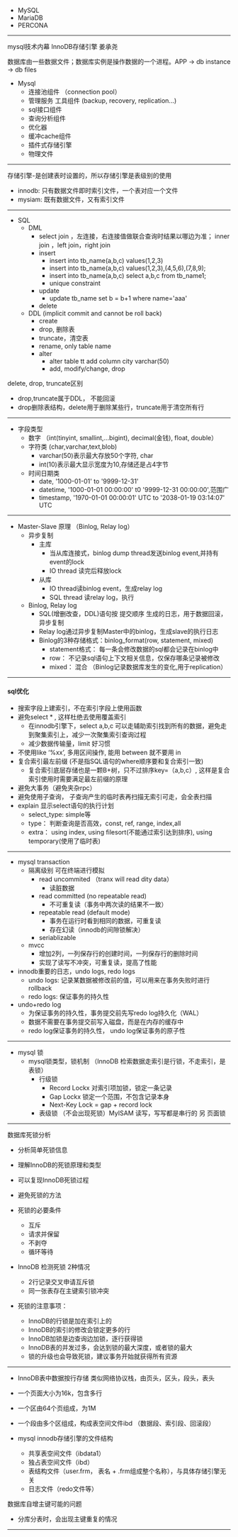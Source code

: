 + MySQL
+ MariaDB
+ PERCONA

---

mysql技术内幕 InnoDB存储引擎 姜承尧

数据库由一些数据文件；数据库实例是操作数据的一个进程。APP -> db instance -> db files

+	Mysql
	+ 连接池组件 （connection pool）
	+ 管理服务 工具组件 (backup, recovery, replication...)
	+ sql接口组件
	+ 查询分析组件
	+ 优化器
	+ 缓冲cache组件 
	+ 插件式存储引擎
	+ 物理文件
---


存储引擎-是创建表时设置的，所以存储引擎是表级别的使用
+ innodb: 只有数据文件即时索引文件，一个表对应一个文件              
+ mysiam: 既有数据文件，又有索引文件
---
+ SQL
	+ DML
		+ select  join ，左连接，右连接值做联合查询时结果以哪边为准； inner join ，left join，right join
		+ insert
			+ insert into tb_name(a,b,c) values(1,2,3)
			+ insert into tb_name(a,b,c) values(1,2,3),(4,5,6),(7,8,9);
			+ insert into tb_name(a,b,c) select a,b,c from tb_name1;
			+ unique constraint
		+ update
			+ update tb_name set b = b+1 where name='aaa'
		+ delete
	+ DDL (implicit commit and cannot be roll back)
		+ create
		+ drop, 删除表
		+ truncate，清空表
		+ rename, only table name
		+ alter
			+ alter table tt add column city varchar(50)
			+ add, modify/change, drop

delete, drop, truncate区别
+ drop,truncate属于DDL， 不能回滚
+ drop删除表结构，delete用于删除某些行，truncate用于清空所有行

---
+  字段类型
	+	数字 （int(tinyint, smallint,...bigint), decimal(金钱), float, double）
	+	字符类 (char,varchar,text,blob)
		+ varchar(50)表示最大存放50个字符, char
		+ int(10)表示最大显示宽度为10,存储还是占4字节
	+ 时间日期类
		+ date, '1000-01-01' to '9999-12-31'
		+ datetime, '1000-01-01 00:00:00' t0 '9999-12-31 00:00:00',范围广
		+ timestamp, '1970-01-01 00:00:01' UTC to '2038-01-19 03:14:07' UTC

---

+ Master-Slave 原理 （Binlog, Relay log）
	+ 异步复制
		+ 主库
			+ 当从库连接式，binlog dump thread发送binlog event,并持有event的lock
			+ IO thread 读完后释放lock 	 
		+ 从库
			+ IO thread读binlog event，生成relay log
			+ SQL thread 读relay log，执行
	+ Binlog, Relay log
		+ SQL(增删改查，DDL)语句按 提交顺序 生成的日志，用于数据回滚，异步复制
		+ Relay log通过异步复制Master中的binlog，生成slave的执行日志
		+ Binlog的3种存储格式：binlog_format(row, statement, mixed)
			+ statement格式： 每一条会修改数据的sql都会记录在binlog中
			+ row： 不记录sql语句上下文相关信息，仅保存哪条记录被修改
			+ mixed： 混合	（Binlog记录数据库发生的变化,用于replication）
---
#### sql优化
+ 搜索字段上建索引，不在索引字段上使用函数
+ 避免select * ,  这样杜绝去使用覆盖索引
	+ 在innodb引擎下，select a,b,c 可以走辅助索引找到所有的数据，避免走到聚集索引上，减少一次聚集索引查询过程
	+ 减少数据传输量，limit 好习惯
+ 不使用like ‘%xx’, 多用区间操作, 能用 between 就不要用 in 	
+ 复合索引最左前缀 (不是指SQL语句的where顺序要和复合索引一致)
	+ 复合索引底层存储也是一颗B+树，只不过排序key=（a,b,c）, 这样是复合索引使用时需要满足最左前缀的原理
+ 避免大事务（避免夹杂rpc）
+ 避免使用子查询， 子查询产生的临时表再扫描无索引可走，会全表扫描
+ explain 显示select语句的执行计划
	+ select_type: simple等
	+ type： 判断查询是否高效，const, ref, range, index,all
	+ extra： using index, using filesort(不能通过索引达到排序), using temporary(使用了临时表)

---
+ mysql transaction
	+ 隔离级别 可在终端进行模拟
		+ read uncommited （tranx will read dity data）
			+ 读脏数据
		+ read committed (no repeatable read)
			+ 不可重复读（事务中两次读的结果不一致）
		+ repeatable read (default mode)
			+ 事务在运行时看到相同的数据，可重复读
			+ 存在幻读（innodb的间隙锁解决）
		+ seriablizable
	+ mvcc
		+ 增加2列，一列保存行的创建时间，一列保存行的删除时间
		+ 实现了读写不冲突，可重复读，提高了性能  
+ innodb重要的日志，undo logs, redo logs
	+ undo logs: 记录某数据被修改前的值，可以用来在事务失败时进行rollback
	+ redo logs: 保证事务的持久性
+ undo+redo log
	+ 为保证事务的持久性，事务提交前先写redo log持久化（WAL）
	+ 数据不需要在事务提交前写入磁盘，而是在内存的缓存中
	+ redo log保证事务的持久性， undo log保证事务的原子性
----
+ mysql 锁
	+ mysql锁类型，锁机制 （InnoDB 检索数据走索引是行锁，不走索引，是表锁）
		+ 行级锁
			+ Record Lockx 对索引项加锁，锁定一条记录
			+ Gap Lockx 锁定一个范围，不包含记录本身
			+ Next-Key Lock = gap + record lock
		+ 表级锁 （不会出现死锁）MyISAM 读写，写写都是串行的 另 页面锁
---

数据库死锁分析

+ 分析简单死锁信息
+ 理解InnoDB的死锁原理和类型
+ 可以复现InnoDB死锁过程
+ 避免死锁的方法

+ 死锁的必要条件
	+ 互斥
	+ 请求并保留
	+ 不剥夺
	+ 循环等待

+ InnoDB 检测死锁 2种情况
	+ 2行记录交叉申请互斥锁
	+ 同一张表存在主键索引锁冲突

+ 死锁的注意事项：
	+ InnoDB的行锁是加在索引上的
	+ InnoDB的索引的修改会锁定更多的行
	+ InnoDB加锁是边查询边加锁，逐行获得锁
	+ InnoDB表的并发过多，会达到锁的最大深度，或者锁的最大
	+ 锁的升级也会导致死锁，建议事务开始就获得所有资源

---
+ InnoDB表中数据按行存储 类似网络协议栈，由页头，区头，段头，表头
+ 一个页面大小为16k，包含多行
+ 一个区由64个页组成，为1M
+ 一个段由多个区组成，构成表空间文件ibd （数据段、索引段、回滚段）

+ mysql innodb存储引擎的文件结构
	+ 共享表空间文件（ibdata1）
	+ 独占表空间文件（ibd）
	+ 表结构文件（user.frm， 表名 + .frm组成整个名称），与具体存储引擎无关
	+ 日志文件（redo文件等）

数据库自增主键可能的问题
+ 分库分表时，会出现主键重复的情况

---
